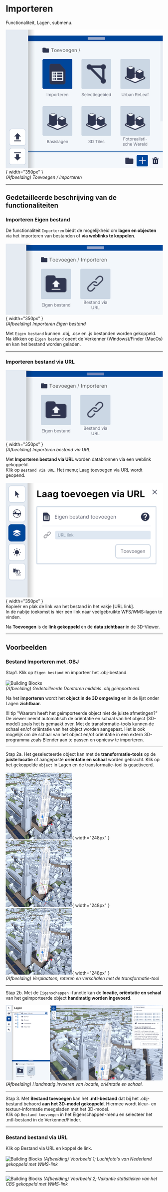 # Importeren

Functionaliteit, Lagen, submenu.  
  
![Building Blocks](../handleiding/imgs/lagen.toevoegen.menu.importeren.png){ width="350px" }  
_(Afbeelding) Toevoegen / Importeren_

---

## Gedetailleerde beschrijving van de functionaliteiten

### **Importeren Eigen bestand**   

De functionaliteit `Importeren` biedt de mogelijkheid om **lagen en objecten** via het importeren van bestanden of **via weblinks te koppelen**.
<br>  
![Building Blocks](../handleiding/imgs/lagen.toevoegen.importeren.png){ width="350px" }  
_(Afbeelding) Importeren Eigen bestand_  
  
Met `Eigen bestand` kunnen .obj, .csv en .js bestanden worden gekoppeld.  
Na klikken op `Eigen bestand` opent de Verkenner (Windows)/Finder (MacOs) en kan het bestand worden geladen.
<br>   

---

### **Importeren bestand via URL**   

![Building Blocks](../handleiding/imgs/lagen.toevoegen.importeren.png){ width="350px" }  
_(Afbeelding) Importeren bestand via URL_  

Met **Importeren bestand via URL** worden databronnen via een weblink gekoppeld.  
Klik op `Bestand via URL`. Het menu; Laag toevoegen via URL wordt geopend.
<br>  
![Building Blocks](../handleiding/imgs/lagen.import.url.menu.png){ width="350px" }
<br>
Kopieër en plak de link van het bestand in het vakje [URL link].   
In de nabije toekomst is hier een link naar veelgebruikte WFS/WMS-lagen te vinden.

Na **Toevoegen** is de **link gekoppeld** en de **data zichtbaar** in de 3D-Viewer.  

---

## **Voorbeelden**   
### **Bestand Importeren met .OBJ**   

Stap1. Klik op `Eigen bestand` en importeer het .obj-bestand.
<br>  
![Building Blocks](../handleiding/imgs/lagen.import.obj.png)  
_(Afbeelding) Gedetailleerde Domtoren middels .obj geïmporteerd._  

Na het **importeren** wordt het **object in de 3D omgeving** en in de lijst onder Lagen **zichtbaar**.  

!!! tip "Waarom heeft het geimporteerde object niet de juiste afmetingen?"
	De viewer neemt automatisch de oriëntatie en schaal van het object (3D-model) zoals het is gemaakt over. Met de transformatie-tools kunnen de schaal en/of oriëntatie van het object worden aangepast. Het is ook mogelijk om de schaal van het object en/of oriëntatie in een extern 3D-programma zoals Blender aan te passen en opnieuw te importeren.   

---
  
Stap 2a. Het geselecteerde object kan met de **transformatie-tools** op de **juiste locatie** of aangepaste **oriëntatie en schaal** worden gebracht. Klik op het gekoppelde `object` in Lagen en de transformatie-tool is geactiveerd.
<br>   
![Building Blocks](../handleiding/imgs/lagen.import.obj.trans.png){ width="248px" }
![Building Blocks](../handleiding/imgs/lagen.import.obj.rot.png){ width="248px" }
![Building Blocks](../handleiding/imgs/lagen.import.obj.scale.png){ width="248px" }  
_(Afbeelding) Verplaatsen, roteren en verschalen met de transformatie-tool_

---

Stap 2b. Met de `Eigenschappen` -functie kan de **locatie, oriëntatie en schaal** van het geimporteerde object **handmatig worden ingevoerd**.  

![Building Blocks](../handleiding/imgs/lagen.import.obj.example.png)
_(Afbeelding) Handmatig invoeren van locatie, oriëntatie en schaal._ 
 
--- 
 
Stap 3. Met **Bestand toevoegen** kan het **.mtl-bestand** dat bij het .obj-bestand behoord **aan het 3D-model gekoppeld**. Hiermee wordt kleur- en textuur-informatie meegeladen met het 3D-model.  
Klik op `Bestand toevoegen` in het Eigenschappen-menu en selecteer het .mtl-bestand in de Verkenner/Finder.

---

### **Bestand bestand via URL**   
Klik op Bestand via URL en koppel de link.   
<br>
![Building Blocks](../handleiding/imgs/lagen.import.url.example1.png)
_(Afbeelding) Voorbeeld 1;  Luchtfoto's van Nederland gekoppeld met WMS-link_  

---

![Building Blocks](../handleiding/imgs/lagen.import.url.example2.png)
_(Afbeelding) Voorbeeld 2;  Vakantie statistieken van het CBS gekoppeld met WMS-link_